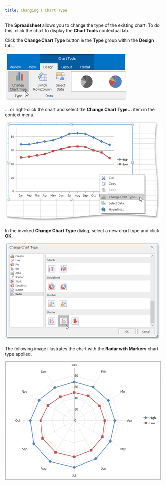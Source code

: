 ```yaml
---
title: Changing a Chart Type
---
```

The **Spreadsheet** allows you to change the type of the existing chart. To do this, click the chart to display the **Chart Tools** contextual tab.

Click the **Change Chart Type** button in the **Type** group within the **Design** tab...

![ChangeChartType](../../../images/Img22020.png)

... or right-click the chart and select the **Change Chart Type...** item in the context menu.

![ChangeChartType2](../../../images/Img22021.png)

In the invoked **Change Chart Type** dialog, select a new chart type and click **OK**.

![ChangeChartTypeDialog](../../../images/Img22024.png)

The following image illustrates the chart with the **Radar with Markers** chart type applied.

![RadarChartExample](../../../images/Img22025.png)